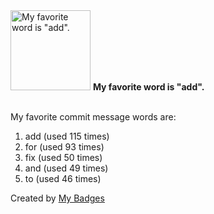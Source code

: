 <img src="https://my-badges.github.io/my-badges/favorite-word.png" alt="My favorite word is &quot;add&quot;." title="My favorite word is &quot;add&quot;." width="128">
<strong>My favorite word is &quot;add&quot;.</strong>
<br><br>

My favorite commit message words are:

1. add (used 115 times)
2. for (used 93 times)
3. fix (used 50 times)
4. and (used 49 times)
5. to (used 46 times)


Created by <a href="https://github.com/my-badges/my-badges">My Badges</a>